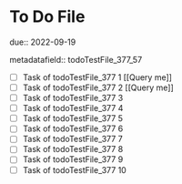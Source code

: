 # To Do File

due:: 2022-09-19

metadatafield:: todoTestFile_377_57

- [ ] Task of todoTestFile_377 1 [[Query me]]
- [ ] Task of todoTestFile_377 2 [[Query me]]
- [ ] Task of todoTestFile_377 3
- [ ] Task of todoTestFile_377 4
- [ ] Task of todoTestFile_377 5
- [ ] Task of todoTestFile_377 6
- [ ] Task of todoTestFile_377 7
- [ ] Task of todoTestFile_377 8
- [ ] Task of todoTestFile_377 9
- [ ] Task of todoTestFile_377 10